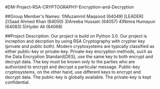 #DM-Project-RSA-CRYPTOGRAPHY-Encryption-and-Decryption

##Group Member's Names: 
1)Muzammil Maqsood (64049) [LEADER]
2)Saad Ahmed Khan (64050) 
3)Areeba Hussain (64057) 
4)Nimra Humayun (64083) 
5)Hyder Ali (64068) 

##Project Description:
Our project is build on Python 3.0. Our project is increption and decrption by using RSA Cryptography with crypher key (private and public both). Modern cryptosystems are typically classified as either public-key or private-key. Private-key encryption methods, such as the Data Encryption Standard(DES), use the same key to both encrypt and decrypt data. The key must be known only to the parties who are authorized to encrypt and decrypt a particular message. Public-key cryptosystems, on the other hand, use different keys to encrypt and decrypt data. The public-key is globally available. The private-key is kept confidential.
